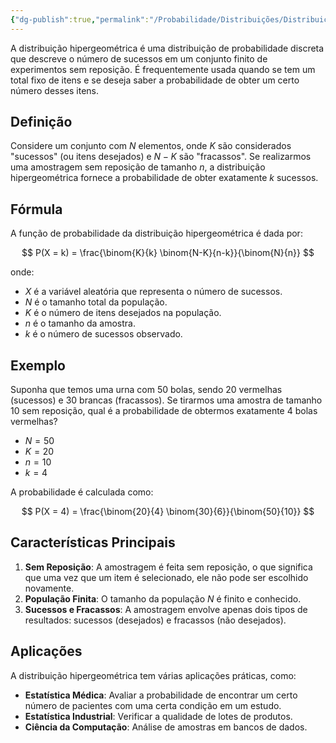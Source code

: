 ```yaml
---
{"dg-publish":true,"permalink":"/Probabilidade/Distribuições/Distribuição Hipergeométrica/","created":"2025-05-20T13:30:13.850-03:00"}
---
```



A distribuição hipergeométrica é uma distribuição de probabilidade discreta que descreve o número de sucessos em um conjunto finito de experimentos sem reposição. É frequentemente usada quando se tem um total fixo de itens e se deseja saber a probabilidade de obter um certo número desses itens.

## Definição

Considere um conjunto com $N$ elementos, onde $K$ são considerados "sucessos" (ou itens desejados) e $N - K$ são "fracassos". Se realizarmos uma amostragem sem reposição de tamanho $n$, a distribuição hipergeométrica fornece a probabilidade de obter exatamente $k$ sucessos.

## Fórmula

A função de probabilidade da distribuição hipergeométrica é dada por:

$$
P(X = k) = \frac{\binom{K}{k} \binom{N-K}{n-k}}{\binom{N}{n}}
$$

onde:

- $X$ é a variável aleatória que representa o número de sucessos.
- $N$ é o tamanho total da população.
- $K$ é o número de itens desejados na população.
- $n$ é o tamanho da amostra.
- $k$ é o número de sucessos observado.

## Exemplo

Suponha que temos uma urna com 50 bolas, sendo 20 vermelhas (sucessos) e 30 brancas (fracassos). Se tirarmos uma amostra de tamanho 10 sem reposição, qual é a probabilidade de obtermos exatamente 4 bolas vermelhas?

- $N = 50$
- $K = 20$
- $n = 10$
- $k = 4$

A probabilidade é calculada como:

$$
P(X = 4) = \frac{\binom{20}{4} \binom{30}{6}}{\binom{50}{10}}
$$

## Características Principais

1. **Sem Reposição**: A amostragem é feita sem reposição, o que significa que uma vez que um item é selecionado, ele não pode ser escolhido novamente.
2. **População Finita**: O tamanho da população $N$ é finito e conhecido.
3. **Sucessos e Fracassos**: A amostragem envolve apenas dois tipos de resultados: sucessos (desejados) e fracassos (não desejados).

## Aplicações

A distribuição hipergeométrica tem várias aplicações práticas, como:

- **Estatística Médica**: Avaliar a probabilidade de encontrar um certo número de pacientes com uma certa condição em um estudo.
- **Estatística Industrial**: Verificar a qualidade de lotes de produtos.
- **Ciência da Computação**: Análise de amostras em bancos de dados.
